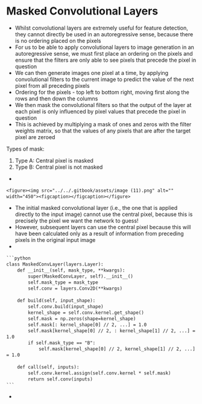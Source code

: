 # Masked Convolutional Layers

* Whilst convolutional layers are extremely useful for feature detection, they cannot directly be used in an autoregressive sense, because there is no ordering placed on the pixels
* For us to be able to apply convolutional layers to image generation in an autoregressive sense, we must first place an ordering on the pixels and ensure that the filters are only able to see pixels that precede the pixel in question
* We can then generate images one pixel at a time, by applying convolutional filters to the current image to predict the value of the next pixel from all preceding pixels
* Ordering for the pixels - top left to bottom right, moving first along the rows and then down the columns
* We then mask the convolutional filters so that the output of the layer at each pixel is only influenced by pixel values that precede the pixel in question
* This is achieved by multiplying a mask of ones and zeros with the filter weights matrix, so that the values of any pixels that are after the target pixel are zeroed

Types of mask:

1. Type A: Central pixel is masked
2. Type B: Central pixel is not masked

*

    <figure><img src="../../.gitbook/assets/image (11).png" alt="" width="450"><figcaption></figcaption></figure>
* The initial masked convolutional layer (i.e., the one that is applied directly to the input image) cannot use the central pixel, because this is precisely the pixel we want the network to guess!
* However, subsequent layers can use the central pixel because this will have been calculated only as a result of information from preceding pixels in the original input image
*

    ```python
    class MaskedConvLayer(layers.Layer):
        def __init__(self, mask_type, **kwargs):
            super(MaskedConvLayer, self).__init__()
            self.mask_type = mask_type
            self.conv = layers.Conv2D(**kwargs) 

        def build(self, input_shape):
            self.conv.build(input_shape)
            kernel_shape = self.conv.kernel.get_shape()
            self.mask = np.zeros(shape=kernel_shape) 
            self.mask[: kernel_shape[0] // 2, ...] = 1.0 
            self.mask[kernel_shape[0] // 2, : kernel_shape[1] // 2, ...] = 1.0 
            if self.mask_type == "B":
                self.mask[kernel_shape[0] // 2, kernel_shape[1] // 2, ...] = 1.0 

        def call(self, inputs):
            self.conv.kernel.assign(self.conv.kernel * self.mask) 
            return self.conv(inputs)
    ```
*

